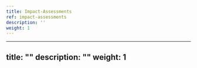 ```yaml
---
title: Impact-Assessments
ref: impact-assessments
description: ''
weight: 1
---
```

---
title: ""
description: ""
weight: 1
---